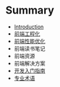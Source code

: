 # Summary

* [Introduction](README.md)
* [前端工程化](qian-duan-gong-cheng-hua.md)
* [前端性能优化](qian-duan-xing-neng-you-hua.md)
* 前端读书笔记
* 前端资源
* 前端解决方案
* [开发入门指南](kai-fa-ru-men-zhi-nan.md)
* [专业术语](zhuan-ye-zhu-yu.md)

